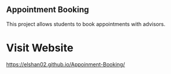 ## Appointment Booking
This project allows students to book appointments with advisors. 
# Visit Website
https://elshan02.github.io/Appoinment-Booking/
